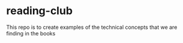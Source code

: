 # reading-club
This repo is to create examples of the technical concepts that we are finding in the books 
